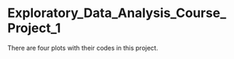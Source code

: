 # Exploratory_Data_Analysis_Course_Project_1

There are four plots with their codes in this project.
